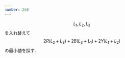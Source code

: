 ```yaml
---
number: 268
---
```

$$ L_1, L_2, L_3 $$ を入れ替えて $$ 2R(L_2+L_3) + 2B(L_3+L_1) + 2Y(L_1 + L_2) $$ の最小値を探す.
